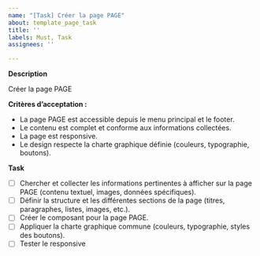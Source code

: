 ```yaml
---
name: "[Task] Créer la page PAGE"
about: template_page_task
title: ''
labels: Must, Task
assignees: ''

---
```


**Description** 

Créer la page PAGE

**Critères d’acceptation :**

- La page PAGE est accessible depuis le menu principal et le footer.
- Le contenu est complet et conforme aux informations collectées.
- La page est responsive.
-  Le design respecte la charte graphique définie (couleurs, typographie, boutons).

**Task**

- [ ] Chercher et collecter les informations pertinentes à afficher sur la page PAGE (contenu textuel, images, données spécifiques).
- [ ] Définir la structure et les différentes sections de la page (titres, paragraphes, listes, images, etc.).
- [ ] Créer le composant pour la page PAGE.
- [ ] Appliquer la charte graphique commune (couleurs, typographie, styles des boutons).
- [ ] Tester le responsive
